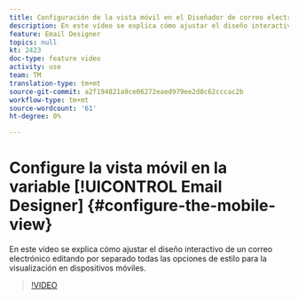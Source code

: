 ```yaml
---
title: Configuración de la vista móvil en el Diseñador de correo electrónico
description: En este vídeo se explica cómo ajustar el diseño interactivo de un correo electrónico en Adobe Campaign Standard (ACS) editando por separado todas las opciones de estilo para la visualización móvil.
feature: Email Designer
topics: null
kt: 2423
doc-type: feature video
activity: use
team: TM
translation-type: tm+mt
source-git-commit: a2f194821a9ce06272eaed979ee2d8c62cccac2b
workflow-type: tm+mt
source-wordcount: '61'
ht-degree: 0%

---
```



# Configure la vista móvil en la variable [!UICONTROL Email Designer] {#configure-the-mobile-view}

En este vídeo se explica cómo ajustar el diseño interactivo de un correo electrónico editando por separado todas las opciones de estilo para la visualización en dispositivos móviles.

>[!VIDEO](https://video.tv.adobe.com/v/25919?quality=12)
